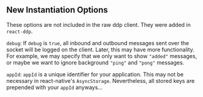## New Instantiation Options
These options are not included in the raw ddp client. They were added in `react-ddp`.

`debug`: If `debug` is `true`, all inbound and outbound messages sent over the socket will be logged on the client.
Later, this may have more functionality. For example, we may specify that we only want to show `"added"` messages, or maybe we want to ignore background `"ping"` and `"pong"` messages.

`appId`: `appId` is a unique identifier for your application. This may not be necessary in react-native's `AsyncStorage`. Nevertheless, all stored keys are prepended with your `appId` anyways...

